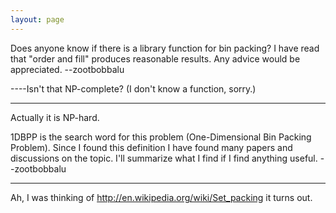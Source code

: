 ```yaml
---
layout: page
---
```




Does anyone know if there is a library function for bin packing? I have read that "order and fill" produces reasonable results. Any advice would be appreciated. --zootbobbalu 

----Isn't that NP-complete? (I don't know a function, sorry.)

----
Actually it is NP-hard.

1DBPP is the search word for this problem (One-Dimensional Bin Packing Problem). Since I found this definition I have found many papers and discussions on the topic. I'll summarize what I find if I find anything useful. --zootbobbalu

----
Ah, I was thinking of http://en.wikipedia.org/wiki/Set_packing it turns out.
